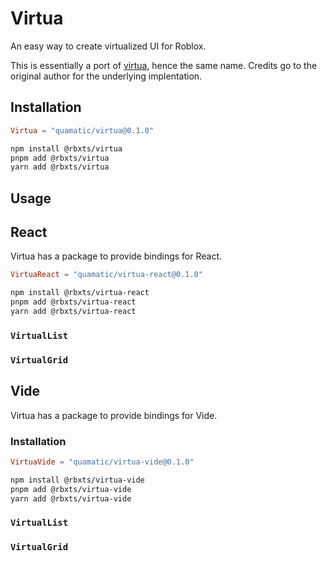 # Virtua

An easy way to create virtualized UI for Roblox.

This is essentially a port of [virtua](https://github.com/inokawa/virtua), hence the same name. Credits go to the original author for the underlying implentation.

## Installation

```toml
Virtua = "quamatic/virtua@0.1.0"
```

```sh
npm install @rbxts/virtua
pnpm add @rbxts/virtua
yarn add @rbxts/virtua
```

## Usage

## React

Virtua has a package to provide bindings for React.

```toml
VirtuaReact = "quamatic/virtua-react@0.1.0"
```

```sh
npm install @rbxts/virtua-react
pnpm add @rbxts/virtua-react
yarn add @rbxts/virtua-react
```

### `VirtualList`

### `VirtualGrid`

## Vide

Virtua has a package to provide bindings for Vide.

### Installation

```toml
VirtuaVide = "quamatic/virtua-vide@0.1.0"
```

```sh
npm install @rbxts/virtua-vide
pnpm add @rbxts/virtua-vide
yarn add @rbxts/virtua-vide
```

### `VirtualList`

### `VirtualGrid`
